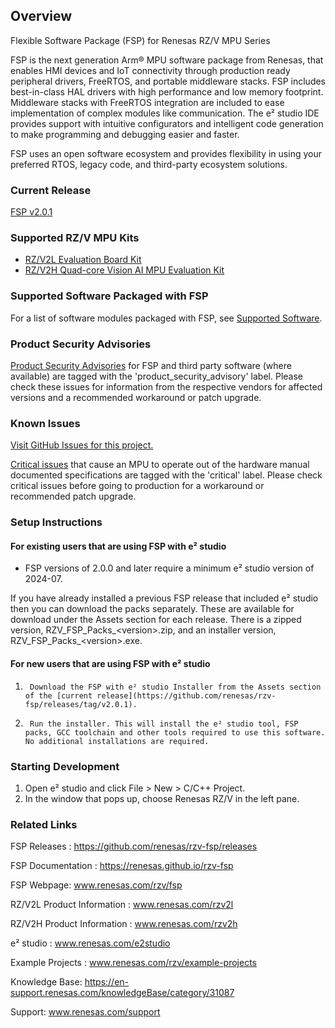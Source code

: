 ## Overview

Flexible Software Package (FSP) for Renesas RZ/V MPU Series

FSP is the next generation Arm® MPU software package from Renesas, that enables HMI devices and IoT connectivity through production ready peripheral drivers, FreeRTOS, and portable middleware stacks.
FSP includes best-in-class HAL drivers with high performance and low memory footprint. Middleware stacks with FreeRTOS integration are included to ease implementation of complex modules like communication.
The e² studio IDE provides support with intuitive configurators and intelligent code generation to make programming and debugging easier and faster.

FSP uses an open software ecosystem and provides flexibility in using your preferred RTOS, legacy code, and third-party ecosystem solutions.

### Current Release

[FSP v2.0.1](https://github.com/renesas/rzv-fsp/releases/tag/v2.0.1)

### Supported RZ/V MPU Kits

- [RZ/V2L Evaluation Board Kit](https://www.renesas.com/us/en/products/microcontrollers-microprocessors/rz-mpus/rzv2l-evaluation-board-kit-rzv2l-evaluation-board-kit)
- [RZ/V2H Quad-core Vision AI MPU Evaluation Kit](https://www.renesas.com/us/en/products/microcontrollers-microprocessors/rz-mpus/rzv2h-evk-rzv2h-quad-core-vision-ai-mpu-evaluation-kit)

### Supported Software Packaged with FSP

For a list of software modules packaged with FSP, see [Supported Software](SUPPORTED_SOFTWARE.md).

### Product Security Advisories

[Product Security Advisories](https://github.com/renesas/rzv-fsp/issues?q=label%3Aproduct_security_advisory) for FSP and third party software (where available) are tagged with the 'product_security_advisory' label. Please check these issues for information from the respective vendors for affected versions and a recommended workaround or patch upgrade.

### Known Issues

[Visit GitHub Issues for this project.](https://github.com/renesas/rzv-fsp/issues)

[Critical issues](https://github.com/renesas/rzv-fsp/issues?q=label%3Acritical+is%3Aclosed) that cause an MPU to operate out of the hardware manual documented specifications are tagged with the 'critical' label. Please check critical issues before going to production for a workaround or recommended patch upgrade.

### Setup Instructions

#### For existing users that are using FSP with e² studio

- FSP versions of 2.0.0 and later require a minimum e² studio version of 2024-07.

If you have already installed a previous FSP release that included e² studio then you can download the packs separately. These are available for download under the Assets section for each release. There is a zipped version, RZV_FSP_Packs_\<version\>.zip, and an installer version, RZV_FSP_Packs_\<version\>.exe.

#### For new users that are using FSP with e² studio

1.      Download the FSP with e² studio Installer from the Assets section of the [current release](https://github.com/renesas/rzv-fsp/releases/tag/v2.0.1).
2.      Run the installer. This will install the e² studio tool, FSP packs, GCC toolchain and other tools required to use this software. No additional installations are required.

<!--
#### If using RA Smart Configurator (RASC) with IAR Embedded Workbench or Keil MDK ####

1.  See [RA SC User Guide for MDK and IAR](https://renesas.github.io/fsp/_s_t_a_r_t__d_e_v.html#RASC-MDK-IAR-user-guide).
-->

### Starting Development

1. Open e² studio and click File > New > C/C++ Project.
2. In the window that pops up, choose Renesas RZ/V in the left pane.

### Related Links

FSP Releases :  https://github.com/renesas/rzv-fsp/releases

FSP Documentation : https://renesas.github.io/rzv-fsp

FSP Webpage: www.renesas.com/rzv/fsp

RZ/V2L Product Information : www.renesas.com/rzv2l

RZ/V2H Product Information : www.renesas.com/rzv2h

e² studio : www.renesas.com/e2studio

Example Projects : www.renesas.com/rzv/example-projects

Knowledge Base: https://en-support.renesas.com/knowledgeBase/category/31087

Support: www.renesas.com/support

